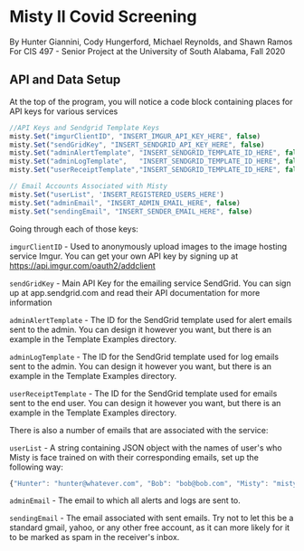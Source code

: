 # Misty II Covid Screening

By Hunter Giannini, Cody Hungerford, Michael Reynolds, and Shawn Ramos For CIS 497 - Senior Project at the University of South Alabama, Fall 2020

## API and Data Setup
At the top of the program, you will notice a code block containing places for API keys for various services
```js
//API Keys and Sendgrid Template Keys
misty.Set("imgurClientID", "INSERT_IMGUR_API_KEY_HERE", false)
misty.Set("sendGridKey", "INSERT_SENDGRID_API_KEY_HERE", false)
misty.Set("adminAlertTemplate", "INSERT_SENDGRID_TEMPLATE_ID_HERE", false)
misty.Set("adminLogTemplate",   "INSERT_SENDGRID_TEMPLATE_ID_HERE", false)
misty.Set("userReceiptTemplate","INSERT_SENDGRID_TEMPLATE_ID_HERE", false)

// Email Accounts Associated with Misty
misty.Set("userList", 'INSERT_REGISTERED_USERS_HERE')
misty.Set("adminEmail", "INSERT_ADMIN_EMAIL_HERE", false)
misty.Set("sendingEmail", "INSERT_SENDER_EMAIL_HERE", false)
```
Going through each of those keys:

`imgurClientID` - Used to anonymously upload images to the image hosting service Imgur. You can get your own API key by signing up at https://api.imgur.com/oauth2/addclient

`sendGridKey` - Main API Key for the emailing service SendGrid. You can sign up at app.sendgrid.com and read their API documentation for more information

`adminAlertTemplate` - The ID for the SendGrid template used for alert emails sent to the admin. You can design it however you want, but there is an example in the Template Examples directory.

`adminLogTemplate` - The ID for the SendGrid template used for log emails sent to the admin. You can design it however you want, but there is an example in the Template Examples directory.

`userReceiptTemplate` - The ID for the SendGrid template used for emails sent to the end user. You can design it however you want, but there is an example in the Template Examples directory.

There is also a number of emails that are associated with the service:

`userList` - A string containing JSON object with the names of user's who Misty is face trained on with their corresponding emails, set up the following way:
```js
{"Hunter": "hunter@whatever.com", "Bob": "bob@bob.com", "Misty": "misty@misty.com"}
```
`adminEmail`  - The email to which all alerts and logs are sent to.

`sendingEmail` - The email associated with sent emails. Try not to let this be a standard gmail, yahoo, or any other free account, as it can more likely for it to be marked as spam in the receiver's inbox.

